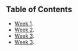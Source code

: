 ## Table of Contents

- [Week 1](./week1.md).
- [Week 2](./week2.md).
- [Week 3](./week3.md).
- [Week 3](./week4.md).
